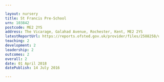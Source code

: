 ```yaml
---

layout: nursery
title: St Francis Pre-School
urn: 103842
postcode: ME2 2YS
address: The Vicarage, Galahad Avenue, Rochester, Kent, ME2 2YS
latestReportUrl: https://reports.ofsted.gov.uk/provider/files/2588258/urn/103842.pdf
teaching: 2
development: 2
leadership: 2
outcomes: 2
overall: 2
date: 01 April 2018 
datePublish: 14 July 2016

---
```

